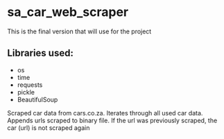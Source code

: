 # sa_car_web_scraper
This is the final version that  will use for the project

## Libraries used: 
* os
* time
* requests
* pickle
* BeautifulSoup

Scraped car data from cars.co.za. Iterates through all used car data. Appends urls scraped to binary file. If the url was previously scraped, the car (url) is not scraped again
